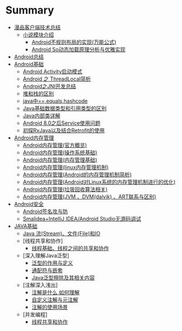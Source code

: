 # Summary
* [漫品客户端技术总结](manpin/README.md)
  * [小说模块介绍](manpin/xiaoshuo/xiaoshuoIntroduction.md)
      * [Android不规则布局的实现(万能公式)](manpin/xiaoshuo/buguizebuju.md)
      * [Android So动态加载原理分析与优雅实现](manpin/shipinzhuanmanhua/sodynamicload.md)
* [Android总结](README.md)
* [Android基础](chapter1.md)
   * [Android Activity启动模式](chapter1/android-activityqi-dong-mo-shi.md)
   * [Android 之 ThreadLocal简析](chapter1/android__threadlocal.md)
   * [Android之JNI开发总结](chapter1/jni_kaifazongjie.md)
   * [堆和栈的区别](chapter1/dui_zhan_qubie.md)
   * [java中==,equals,hashcode](chapter1/java_equals_hashcode.md)
   * [Java基础数据类型和引用类型的区别](chapter1/java_jichushu_yinyong_diff.md)
   * [Java内部类详解](chapter1/java_neibulei.md)
   * [Android 8.0之后Service使用问题](chapter1/android_8.0_server.md)
   * [初探RxJava以及结合Retrofit的使用](chapter1/rxjava_retrofit_android.md)
* [Android内存管理](AndroidMemory/handleMenmory.md)
  * [Android内存管理(官方概览)](AndroidMemory/officialOverview.md)
  * [Android内存管理(操作系统基础)](AndroidMemory/operating_system_basis.md)
  * [Android内存管理(内存管理基础)](AndroidMemory/memory_management.md)
  * [Android内存管理(linux内存管理机制)](AndroidMemory/linux_memory_managenment.md)
  * [Android内存管理(Android的内存管理机制简析)](AndroidMemory/Android_memory_manag.md)
  * [Android内存管理(Android对Linux系统的内存管理机制进行的优化)](AndroidMemory/Android_optimization_linux.md)
  * [Android内存管理(垃圾回收算法相关)](AndroidMemory/memory_callback.md)
  * [Android内存管理(JVM 、DVM(dalvik) 、ART联系与区别)](AndroidMemory/jvm_dvm_art_diffrent.md)
* [Android安全](androidan-quan.md)
   * [Android签名攻与防](androidan-quan/androidqian-ming-gong-yu-fang.md)
   * [Smalidea+IntelliJ IDEA/Android Studio无源码调试](androidan-quan/android-anquan-wuyuanmatiaoshi.md)
* [JAVA基础](java/README.md)
  * [Java 流(Stream)、文件(File)和IO](java/java_base/java_stream_io.md)
  * [线程共享和协作]
    * [线程基础、线程之间的共享和协作](handleThreads/baseThreadsAndCooperation.md)
  * [深入理解Java泛型]
    * [泛型的作用与定义](java/deepIntoJavaGenerics/roleAndSignificanceOfGenerics.md)
    * [通配符与嵌套](java/deepIntoJavaGenerics/javaGenericWildcard.md)
    * [Java泛型擦除及其相关内容](java/deepIntoJavaGenerics/JavaGenericErasure.md)
  * [注解深入浅出]
    * [注解是什么,如何理解](java/annotation/descriptionAnnotation.md)
    * [自定义注解与元注解](java/annotation/customAnnotation.md)
    * [注解的使用场景](java/annotation/enviromentAnnotation.md)
  * [并发编程]
    * [线程共享和协作](java/concurrentProgramming/threadSharedAndCooperation.md)
